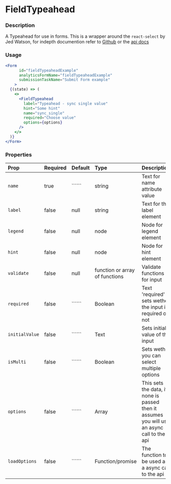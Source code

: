 FieldTypeahead
=========

### Description

A Typeahead for use in forms. This is a wrapper around the `react-select` by Jed Watson, for indepth documention refer to [Github](https://github.com/JedWatson/react-select) or the [api docs](https://react-select.com/home)

### Usage

```jsx
<Form
      id="fieldTypeaheadExample"
      analyticsFormName="fieldTypeaheadExample"
      submissionTaskName="Submit Form example"
    >
  {(state) => (
    <>
      <FieldTypeahead
        label="Typeahead - sync single value"
        hint="Some hint"
        name="sync_single"
        required="Choose value"
        options={options}
      />
    </>
  )}
</Form>
```

### Properties
Prop | Required | Default | Type | Description
:--- | :------- | :------ | :--- | :----------
 `name` | true | `````` | string | Text for name attribute value
 `label` | false | null | string | Text for the label element
 `legend` | false | null | node | Node for legend element
 `hint` | false | null | node | Node for hint element
 `validate` | false | null | function or array of functions | Validate functions for input
 `required` | false | `````` | Boolean | Text 'required' sets wether the input is required or not
 `initialValue` | false | `````` | Text | Sets initial value of the input
 `isMulti` | false | `````` | Boolean | Sets wether you can select multiple options
 `options` | false | `````` | Array | This sets the data, if none is passed then it assumes you will use an async call to the api
 `loadOptions` | false | `````` | Function/promise | The function to be used as a async call to the api
 